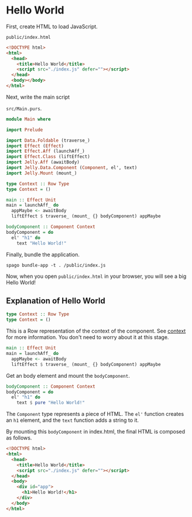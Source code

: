 # Hello World

First, create HTML to load JavaScript.

`public/index.html`

```html
<!DOCTYPE html>
<html>
  <head>
    <title>Hello World</title>
    <script src="./index.js" defer=""></script>
  </head>
  <body></body>
</html>
```

Next, write the main script

`src/Main.purs`.

```haskell
module Main where

import Prelude

import Data.Foldable (traverse_)
import Effect (Effect)
import Effect.Aff (launchAff_)
import Effect.Class (liftEffect)
import Jelly.Aff (awaitBody)
import Jelly.Data.Component (Component, el', text)
import Jelly.Mount (mount_)

type Context :: Row Type
type Context = ()

main :: Effect Unit
main = launchAff_ do
  appMaybe <- awaitBody
  liftEffect $ traverse_ (mount_ {} bodyComponent) appMaybe

bodyComponent :: Component Context
bodyComponent = do
  el' "h1" do
    text "Hello World!"
```

Finally, bundle the application.

```
spago bundle-app -t . /public/index.js
```

Now, when you open `public/index.html` in your browser, you will see a big Hello World!

## Explanation of Hello World

```haskell
type Context :: Row Type
type Context = ()
```

This is a Row representation of the context of the component. See [context](../context) for more information. You don't need to worry about it at this stage.

```haskell
main :: Effect Unit
main = launchAff_ do
  appMaybe <- awaitBody
  liftEffect $ traverse_ (mount_ {} bodyComponent) appMaybe
```

Get an body element and mount the `bodyComponent`.

```haskell
bodyComponent :: Component Context
bodyComponent = do
  el' "h1" do
    text $ pure "Hello World!"
```

The `Component` type represents a piece of HTML. The `el'` function creates an `h1` element, and the `text` function adds a string to it.

By mounting this `bodyComponent` in index.html, the final HTML is composed as follows.

```html
<!DOCTYPE html>
<html>
  <head>
    <title>Hello World</title>
    <script src="./index.js" defer=""></script>
  </head>
  <body>
    <div id="app">
      <h1>Hello World!</h1>
    </div>
  </body>
</html>
```
